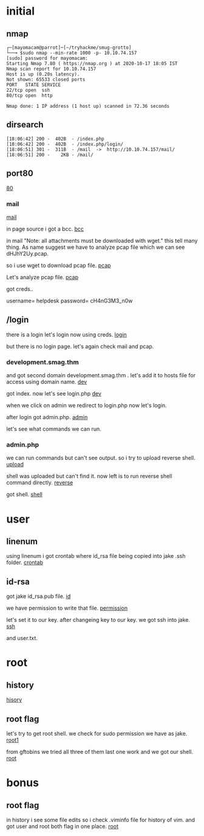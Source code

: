 # initial

## nmap 
```
┌─[mayomacam@parrot]─[~/tryhackme/smug-grotto]
└──╼ $sudo nmap --min-rate 1000 -p- 10.10.74.157
[sudo] password for mayomacam: 
Starting Nmap 7.80 ( https://nmap.org ) at 2020-10-17 18:05 IST
Nmap scan report for 10.10.74.157
Host is up (0.20s latency).
Not shown: 65533 closed ports
PORT   STATE SERVICE
22/tcp open  ssh
80/tcp open  http

Nmap done: 1 IP address (1 host up) scanned in 72.36 seconds

```

## dirsearch

```
[18:06:42] 200 -  402B  - /index.php
[18:06:42] 200 -  402B  - /index.php/login/
[18:06:51] 301 -  311B  - /mail  ->  http://10.10.74.157/mail/
[18:06:51] 200 -    2KB - /mail/
```
## port80

[80](./port80.png)

### mail

[mail](./mail.png)

in page source i got a bcc.
[bcc](./bcc.png)

in mail "Note: all attachments must be downloaded with wget." this tell many thing. As name suggest we have to analyze pcap file which we can see dHJhY2Uy.pcap.

so i use wget to download pcap file.
[pcap](./pcap.png)

Let's analyze pcap file.
[pcap](./user.png)


got creds..

username= helpdesk
password= cH4nG3M3_n0w


## /login
there is a login let's login now using creds.
[login](./login1.png)

but there is no login page. let's again check mail and pcap.

### development.smag.thm
and got second domain development.smag.thm .
let's add it to hosts file for access using domain name.
[dev](./dev.png)

got index.
now let's see login.php
[dev](./login.php)

when we click on admin we redirect to login.php
now let's login.

after login got admin.php.
[admin](./admin.php)

let's see what commands we can run.

### admin.php

we can run commands but can't see output. so i try to upload reverse shell.
[upload](./got-upload.png)

shell was uploaded but can't find it.
now left is to run reverse shell command directly.
[reverse](./reverse.png)

got shell.
[shell](./shell.png)

# user

## linenum

using linenum i got crontab where id_rsa file being copied into jake .ssh folder.
[crontab](./crontab.png)

## id-rsa
got jake id_rsa.pub file.
[id](./jake-id-rsa.png)

we have permission to write that file.
[permission](./permi.png)

let's set it to our key.
after changeing key to our key. we got ssh into jake.
[ssh](./ssh.png)

and user.txt.

# root

## history
[hisory](./history.png)


## root flag
let's try to get root shell. 
we check for sudo permission we have as jake.
[root1](./jake-root.png)

from gftobins we tried all three of them last one work and we got our shell.
[root](./root1.png)


# bonus

## root flag 

in history i see some file edits so i check .viminfo file for history of vim. and got user and root both flag in one place.
[root](./root.png)




